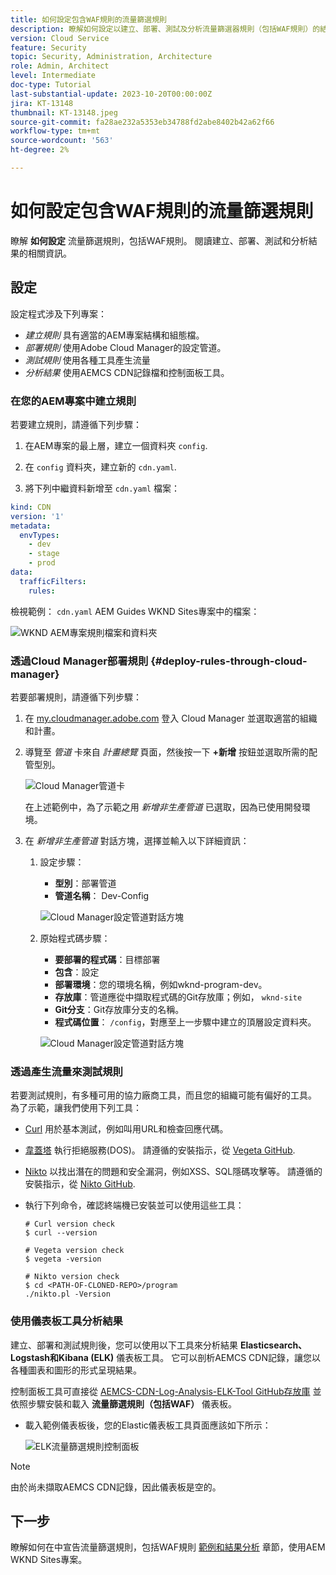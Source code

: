 ```yaml
---
title: 如何設定包含WAF規則的流量篩選規則
description: 瞭解如何設定以建立、部署、測試及分析流量篩選器規則（包括WAF規則）的結果。
version: Cloud Service
feature: Security
topic: Security, Administration, Architecture
role: Admin, Architect
level: Intermediate
doc-type: Tutorial
last-substantial-update: 2023-10-20T00:00:00Z
jira: KT-13148
thumbnail: KT-13148.jpeg
source-git-commit: fa28ae232a5353eb34788fd2abe8402b42a62f66
workflow-type: tm+mt
source-wordcount: '563'
ht-degree: 2%

---
```



# 如何設定包含WAF規則的流量篩選規則

瞭解 **如何設定** 流量篩選規則，包括WAF規則。 閱讀建立、部署、測試和分析結果的相關資訊。

## 設定

設定程式涉及下列專案：

- _建立規則_ 具有適當的AEM專案結構和組態檔。
- _部署規則_ 使用Adobe Cloud Manager的設定管道。
- _測試規則_ 使用各種工具產生流量
- _分析結果_ 使用AEMCS CDN記錄檔和控制面板工具。

### 在您的AEM專案中建立規則

若要建立規則，請遵循下列步驟：

1. 在AEM專案的最上層，建立一個資料夾 `config`.

1. 在 `config` 資料夾，建立新的 `cdn.yaml`.

1. 將下列中繼資料新增至 `cdn.yaml` 檔案：

```yaml
kind: CDN
version: '1'
metadata:
  envTypes:
    - dev
    - stage
    - prod
data:
  trafficFilters:
    rules:
```

檢視範例： `cdn.yaml` AEM Guides WKND Sites專案中的檔案：

![WKND AEM專案規則檔案和資料夾](./assets/wknd-rules-file-and-folder.png)

### 透過Cloud Manager部署規則 {#deploy-rules-through-cloud-manager}

若要部署規則，請遵循下列步驟：

1. 在 [my.cloudmanager.adobe.com](https://my.cloudmanager.adobe.com/) 登入 Cloud Manager 並選取適當的組織和計畫。

1. 導覽至 _管道_ 卡來自 _計畫總覽_ 頁面，然後按一下 **+新增** 按鈕並選取所需的配管型別。

   ![Cloud Manager管道卡](./assets/cloud-manager-pipelines-card.png)

   在上述範例中，為了示範之用 _新增非生產管道_ 已選取，因為已使用開發環境。

1. 在 _新增非生產管道_ 對話方塊，選擇並輸入以下詳細資訊：

   1. 設定步驟：

      - **型別**：部署管道
      - **管道名稱**： Dev-Config

      ![Cloud Manager設定管道對話方塊](./assets/cloud-manager-config-pipeline-step1-dialog.png)

   2. 原始程式碼步驟：

      - **要部署的程式碼**：目標部署
      - **包含**：設定
      - **部署環境**：您的環境名稱，例如wknd-program-dev。
      - **存放庫**：管道應從中擷取程式碼的Git存放庫；例如， `wknd-site`
      - **Git分支**：Git存放庫分支的名稱。
      - **程式碼位置**： `/config`，對應至上一步驟中建立的頂層設定資料夾。

      ![Cloud Manager設定管道對話方塊](./assets/cloud-manager-config-pipeline-step2-dialog.png)

### 透過產生流量來測試規則

若要測試規則，有多種可用的協力廠商工具，而且您的組織可能有偏好的工具。 為了示範，讓我們使用下列工具：

- [Curl](https://curl.se/) 用於基本測試，例如叫用URL和檢查回應代碼。

- [韋蓋塔](https://github.com/tsenart/vegeta) 執行拒絕服務(DOS)。 請遵循的安裝指示，從 [Vegeta GitHub](https://github.com/tsenart/vegeta#install).

- [Nikto](https://github.com/sullo/nikto/wiki) 以找出潛在的問題和安全漏洞，例如XSS、SQL隱碼攻擊等。 請遵循的安裝指示，從 [Nikto GitHub](https://github.com/sullo/nikto).

- 執行下列命令，確認終端機已安裝並可以使用這些工具：

  ```shell
  # Curl version check
  $ curl --version
  
  # Vegeta version check
  $ vegeta -version
  
  # Nikto version check
  $ cd <PATH-OF-CLONED-REPO>/program
  ./nikto.pl -Version
  ```

### 使用儀表板工具分析結果

建立、部署和測試規則後，您可以使用以下工具來分析結果 **Elasticsearch、Logstash和Kibana (ELK)** 儀表板工具。 它可以剖析AEMCS CDN記錄，讓您以各種圖表和圖形的形式呈現結果。

控制面板工具可直接從 [AEMCS-CDN-Log-Analysis-ELK-Tool GitHub存放庫](https://github.com/adobe/AEMCS-CDN-Log-Analysis-ELK-Tool) 並依照步驟安裝和載入 **流量篩選規則（包括WAF）** 儀表板。

- 載入範例儀表板後，您的Elastic儀表板工具頁面應該如下所示：

  ![ELK流量篩選規則控制面板](./assets/elk-dashboard.png)

>[!NOTE]
>
>    由於尚未擷取AEMCS CDN記錄，因此儀表板是空的。


## 下一步

瞭解如何在中宣告流量篩選規則，包括WAF規則 [範例和結果分析](./examples-and-analysis.md) 章節，使用AEM WKND Sites專案。
